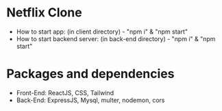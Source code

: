 # Netflix Clone

- How to start app: (in client directory) - "npm i" & "npm start"
- How to start backend server: (in back-end directory) - "npm i" & "npm start"

# Packages and dependencies

- Front-End: ReactJS, CSS, Tailwind
- Back-End: ExpressJS, Mysql, multer, nodemon, cors

